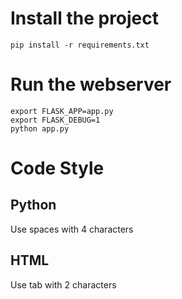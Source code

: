 Install the project
===================

`pip install -r requirements.txt`

Run the webserver
=================

```
export FLASK_APP=app.py
export FLASK_DEBUG=1
python app.py
```

Code Style
===========
Python
------
Use spaces with 4 characters 


HTML
----
Use tab with 2 characters